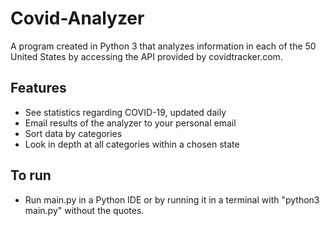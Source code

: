 # Covid-Analyzer
A program created in Python 3 that analyzes information in each of the 50 United States by accessing the API provided by covidtracker.com.

## Features
  - See statistics regarding COVID-19, updated daily
  - Email results of the analyzer to your personal email
  - Sort data by categories
  - Look in depth at all categories within a chosen state

## To run
  - Run main.py in a Python IDE or by running it in a terminal with "python3 main.py" without the quotes.
